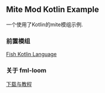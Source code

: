 ## Mite Mod Kotlin Example

一个使用了Kotlin的mite模组示例.

### 前置模组

[Fish Kotlin Language](https://github.com/yuchenxue123/fish-kotlin-language)

### 关于 fml-loom

[下载与教程](https://minecraftistooeasy.github.io/pages/docs/environment-fml3.html)